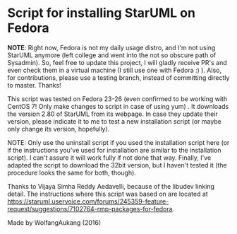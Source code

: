# Script for installing StarUML on Fedora

**NOTE**: Right now, Fedora is not my daily usage distro, and I'm not using StarUML anymore (left college and went into the not so obscure path of Sysadmin). So, feel free to update this project, I will gladly receive PR's and even check them in a virtual machine (I still use one with Fedora :) ). Also, for contributions, please use a testing branch, instead of committing directly to master. Thanks!

This script was tested on Fedora 23-26 (even confirmed to be working with CentOS 7! Only make changes to script in case of using yum) . It downloads the version 2.80 of StarUML from its webpage. In case they update their version, please indicate it to me to test a new installation script (or maybe only change its version, hopefully).

NOTE: Only use the uninstall script if you used the installation script here (or if the instructions you've used for installation are similar to the installation script). I can't assure it will work fully if not done that way. Finally, I've adapted the script to download the 32bit version, but I haven't tested it (the procedure looks the same for both, though).

Thanks to Vijaya Simha Reddy Aedavelli, because of the libudev linking detail. The instructions where this script was based on are located at https://staruml.uservoice.com/forums/245359-feature-request/suggestions/7102764-rmp-packages-for-fedora. 

Made by WolfangAukang (2016)
